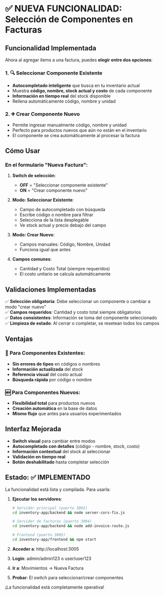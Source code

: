 # ✅ NUEVA FUNCIONALIDAD: Selección de Componentes en Facturas

## Funcionalidad Implementada

Ahora al agregar items a una factura, puedes **elegir entre dos opciones**:

### 1. 🔍 **Seleccionar Componente Existente**
- **Autocompletado inteligente** que busca en tu inventario actual
- Muestra **código, nombre, stock actual y costo** de cada componente
- **Información en tiempo real** del stock disponible
- Rellena automáticamente código, nombre y unidad

### 2. ➕ **Crear Componente Nuevo**
- Permite ingresar manualmente código, nombre y unidad
- Perfecto para productos nuevos que aún no están en el inventario
- El componente se crea automáticamente al procesar la factura

## Cómo Usar

### En el formulario "Nueva Factura":

1. **Switch de selección**: 
   - **OFF** = "Seleccionar componente existente"
   - **ON** = "Crear componente nuevo"

2. **Modo: Seleccionar Existente**:
   - Campo de autocompletado con búsqueda
   - Escribe código o nombre para filtrar
   - Selecciona de la lista desplegable
   - Ve stock actual y precio debajo del campo

3. **Modo: Crear Nuevo**:
   - Campos manuales: Código, Nombre, Unidad
   - Funciona igual que antes

4. **Campos comunes**:
   - Cantidad y Costo Total (siempre requeridos)
   - El costo unitario se calcula automáticamente

## Validaciones Implementadas

✅ **Selección obligatoria**: Debe seleccionar un componente o cambiar a modo "crear nuevo"  
✅ **Campos requeridos**: Cantidad y costo total siempre obligatorios  
✅ **Datos consistentes**: Información se toma del componente seleccionado  
✅ **Limpieza de estado**: Al cerrar o completar, se resetean todos los campos  

## Ventajas

### 🎯 **Para Componentes Existentes**:
- **Sin errores de tipeo** en códigos o nombres
- **Información actualizada** del stock
- **Referencia visual** del costo actual
- **Búsqueda rápida** por código o nombre

### 🆕 **Para Componentes Nuevos**:
- **Flexibilidad total** para productos nuevos
- **Creación automática** en la base de datos
- **Mismo flujo** que antes para usuarios experimentados

## Interfaz Mejorada

- **Switch visual** para cambiar entre modos
- **Autocompletado con detalles** (código - nombre, stock, costo)
- **Información contextual** del stock al seleccionar
- **Validación en tiempo real**
- **Botón deshabilitado** hasta completar selección

## Estado: ✅ IMPLEMENTADO

La funcionalidad está lista y compilada. Para usarla:

1. **Ejecutar los servidores**:
   ```bash
   # Servidor principal (puerto 3002)
   cd inventory-app/backend && node server-cors-fix.js
   
   # Servidor de facturas (puerto 3004)  
   cd inventory-app/backend && node add-invoice-route.js
   
   # Frontend (puerto 3005)
   cd inventory-app/frontend && npm start
   ```

2. **Acceder a**: http://localhost:3005
3. **Login**: admin/admin123 o user/user123
4. **Ir a**: Movimientos → Nueva Factura
5. **Probar**: El switch para seleccionar/crear componentes

¡La funcionalidad está completamente operativa!